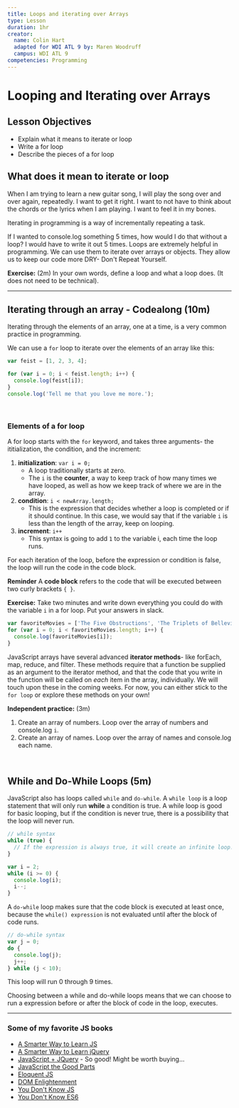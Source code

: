 ```yaml
---
title: Loops and iterating over Arrays
type: Lesson
duration: 1hr
creator:
  name: Colin Hart
  adapted for WDI ATL 9 by: Maren Woodruff
  campus: WDI ATL 9
competencies: Programming
---
```


# Looping and Iterating over Arrays

## Lesson Objectives

  - Explain what it means to iterate or loop
  - Write a for loop
  - Describe the pieces of a for loop

## What does it mean to iterate or loop

When I am trying to learn a new guitar song, I will play the song over and over again, repeatedly.  I want to get it right.  I want to not have to think about the chords or the lyrics when I am playing.  I want to feel it in my bones.

Iterating in programming is a way of incrementally repeating a task.

If I wanted to console.log something 5 times, how would I do that without a loop?   I would have to write it out 5 times.  Loops are extremely helpful in programming.  We can use them to iterate over arrays or objects.  They allow us to keep our code more DRY- Don't Repeat Yourself.

**Exercise:** (2m) In your own words, define a loop and what a loop does. (It does not need to be technical).

---

## Iterating through an array - Codealong (10m)

Iterating through the elements of an array, one at a time, is a very common practice in programming.

We can use a `for` loop to iterate over the elements of an array like this:

```javascript
var feist = [1, 2, 3, 4];

for (var i = 0; i < feist.length; i++) {
  console.log(feist[i]);
}
console.log('Tell me that you love me more.');
```

<br />

### Elements of a for loop

A for loop starts with the `for` keyword, and takes three arguments- the ititialization, the condition, and the increment:

1. **initialization**:
  `var i = 0;` 
    - A loop traditionally starts at zero. 
    - The `i` is the **counter**, a way to keep track of how many times we have looped, as well as how we keep track of where we are in the array.
2. **condition**:
  `i < newArray.length;`
    - This is the expression that decides whether a loop is completed or if it should continue. In this case, we would say that if the variable `i` is less than the length of the array, keep on looping.
3. **increment**:
  `i++`
    - This syntax is going to add `1` to the variable i, each time the loop runs.

For each iteration of the loop, before the expression or condition is false, the loop will run the code in the code block. 

**Reminder** A **code block** refers to the code that will be executed between two curly brackets `{ }`.

**Exercise:** Take two minutes and write down everything you could do with the variable `i` in a for loop.  Put your answers in slack.

```js
var favoriteMovies = ['The Five Obstructions', 'The Triplets of Belleville', 'About Time', 'Two Weeks Notice'];
for (var i = 0; i < favoriteMovies.length; i++) {
  console.log(favoriteMovies[i]);
}
```

<!-- Code is creative. -->

JavaScript arrays have several advanced **iterator methods**- like forEach, map, reduce, and filter. These methods require that a function be supplied as an argument to the iterator method, and that the code that you write in the function will be called on _each_ item in the array, individually. We will touch upon these in the coming weeks. For now, you can either stick to the `for loop` or explore these methods on your own!

**Independent practice:** (3m)

1. Create an array of numbers.  Loop over the array of numbers and console.log `i`.
2. Create an array of names.  Loop over the array of names and console.log each name.

<br />

<!-- ## Iterating over an object

We have explored how and why we would need to iterate through an array- to access the ordered list, but how would we do the same for objects?

Let's think back for a second. What are the differences between arrays and objects?  Arrays are ordered lists.  Objects are unordered.  You can access the values within objects, via their keys.

Knowing this, what is the difficult when iterating over an object?

Because objects are unordered, it makes them more tricky to loop through. Arrays are ordered, and we can therefore use the counter as a placeholder for the index.

We have two different ways of looping through an object.

The first is `for ... in`, which we discussed earlier.

```javascript
var instructors = { instructorOne: 'Danny', instructorTwo: 'Maren' };

for (instructor in instructors) {
  console.log(instructor);
}
```

Which items in the object are returned? And which are missing?

We only see the keys returned, right?  So, can you think of a way to access the values?

```javascript

var instructors = { instructorOne: 'Danny', instructorTwo: 'Maren' };

for (var instructor in instructors) {
  console.log(instructor[instructor]);
}
```

We can use bracket notation. 

<br /> -->

## While and Do-While Loops (5m)

JavaScript also has loops called `while` and `do-while`. A `while loop` is a loop statement that will only run **while** a condition is true. A while loop is good for basic looping, but if the condition is never true, there is a possibility that the loop will never run. 

```javascript
// while syntax
while (true) {
  // If the expression is always true, it will create an infinite loop! Be careful!
}

var i = 2;
while (i >= 0) {
  console.log(i);
  i--;
}
```

A `do-while` loop makes sure that the code block is executed at least once, because the `while() expression` is not evaluated until after the block of code runs.

```javascript
// do-while syntax
var j = 0;
do {
  console.log(j);
  j++;
} while (j < 10);
```

This loop will run 0 through 9 times.

Choosing between a while and do-while loops means that we can choose to run a expression before or after the block of code in the loop, executes.

---

### Some of my favorite JS books
* [A Smarter Way to Learn JS](http://www.cpp.edu/~jcmcgarvey/513_2016/ASmarterWaytoLearnJavaScript.pdf)
* [A Smarter Way to Learn jQuery](https://github.com/JideLambo/javascript-books/blob/master/A%20Smarter%20Way%20to%20Learn%20jQuery%20-%20Mark%20Myers.pdf)
* [JavaScript + JQuery](https://www.dropbox.com/s/05je29f3oxj7oa0/JavaScript%20and%20JQuery%20Interactive%20Front-End%20Web%20Development%202014.pdf?dl=0) - So good! Might be worth buying...
* [JavaScript the Good Parts](http://bdcampbell.net/javascript/book/javascript_the_good_parts.pdf)
* [Eloquent JS](http://eloquentjavascript.net/)
* [DOM Enlightenment](http://domenlightenment.com/#1.1)
* [You Don't Know JS](https://github.com/getify/You-Dont-Know-JS)
* [You Don't Know ES6](https://github.com/getify/You-Dont-Know-JS/tree/master/es6%20%26%20beyond)
